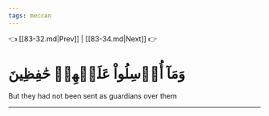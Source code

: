 ```yaml
---
tags: meccan
---
```


👈 [[83-32.md|Prev]] | [[83-34.md|Next]] 👉

# وَمَآ أُرۡسِلُواْ عَلَيۡهِمۡ حَٰفِظِينَ

But they had not been sent as guardians over them

---

